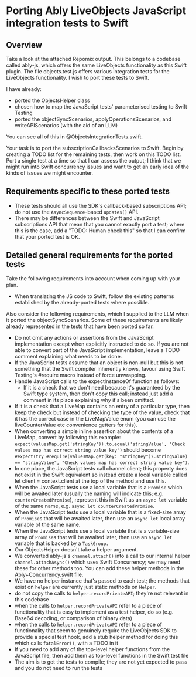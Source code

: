 # Porting Ably LiveObjects JavaScript integration tests to Swift

## Overview

Take a look at the attached Repomix output. This belongs to a codebase called ably-js, which offers the same LiveObjects functionality as this Swift plugin. The file objects.test.js offers various integration tests for the LiveObjects functionality. I wish to port these tests to Swift.

I have already:

- ported the ObjectsHelper class
- chosen how to map the JavaScript tests' parameterised testing to Swift Testing
- ported the objectSyncScenarios, applyOperationsScenarios, and writeAPIScenarios (with the aid of an LLM)

You can see all of this in @ObjectsIntegrationTests.swift.

Your task is to port the subscriptionCallbacksScenarios to Swift. Begin by creating a TODO list for the remaining tests, then work on this TODO list. Port a single test at a time so that I can assess the output; I think that we might run into Swift concurrency issues and want to get an early idea of the kinds of issues we might encounter.

## Requirements specific to these ported tests

- These tests should all use the SDK's callback-based subscriptions API; do not use the `AsyncSequence`-based `updates()` API.
- There may be differences between the Swift and JavaScript subscriptions API that mean that you cannot exactly port a test; where this is the case, add a "TODO: Human check this" so that I can confirm that your ported test is OK.

## Detailed general requirements for the ported tests

Take the following requirements into account when coming up with your plan.

- When translating the JS code to Swift, follow the existing patterns established by the already-ported tests where possible.

Also consider the following requirements, which I supplied to the LLM when it ported the objectSyncScenarios. Some of these requirements are likely already represented in the tests that have been ported so far.

- Do not omit any actions or assertions from the JavaScript implementation except when explicitly instructed to do so. If you are not able to convert part of the JavaScript implementation, leave a TODO comment explaining what needs to be done.
- If the JavaScript tests assume that an object is non-null but this is not something that the Swift compiler inherently knows, favour using Swift Testing's #require macro instead of force unwrapping.
- Handle JavaScript calls to the expectInstanceOf function as follows:
  - If it is a check that we don't need because it's guaranteed by the Swift type system, then don't copy this call; instead just add a comment in its place explaining why it's been omitted.
- If it is a check that a LiveMap contains an entry of a particular type, then keep the check but instead of checking the type of the value, check that it has the correct case in the LiveMapValue enum (you can use the liveCounterValue etc convenience getters for this).
- When converting a simple inline assertion about the contents of a LiveMap, convert by following this example: `expect(valuesMap.get('stringKey')).to.equal('stringValue', 'Check values map has correct string value key')` should become `#expect(try #require(valuesMap.get(key: "stringKey")?.stringValue) == "stringValue", "Check values map has correct string value key")`.
- In one place, the JavaScript tests call channel.client; this property does not exist in the Swift equivalent so instead create a local variable called let client = context.client at the top of the method and use this.
- When the JavaScript tests use a local variable that is a `Promise` which will be awaited later (usually the naming will indicate this; e.g. `counterCreatedPromise`), represent this in Swift as an `async let` variable of the same name, e.g. `async let counterCreatedPromise`.
- When the JavaScript tests use a local variable that is a fixed-size array of `Promise`s that will be awaited later, then use an `async let` local array variable of the same name.
- When the JavaScript tests use a local variable that is a variable-size array of `Promise`s that will be awaited later, then use an `async let` variable that is backed by a `TaskGroup.`
- Our ObjectsHelper doesn't take a helper argument.
- We converted ably-js's `channel.attach()` into a call to our internal helper `channel.attachAsync()` which uses Swift Concurrency; we may need these for other methods too. You can add these helper methods in the Ably+Concurrency.swift file.
- We have no helper instance that's passed to each test; the methods that exist on `helper` are currently just static methods on `Helper`.
- do not copy the calls to `helper.recordPrivateAPI`; they're not relevant in this codebase
- when the calls to `helper.recordPrivateAPI` refer to a piece of functionality that is easy to implement as a test helper, do so (e.g. Base64 decoding, or comparison of binary data)
- when the calls to `helper.recordPrivateAPI` refer to a piece of functionality that seem to genuinely require the LiveObjects SDK to provide a special test hook, add a stub helper method for doing this which calls `fatalError()`, with a TODO in it
- If you need to add any of the top-level helper functions from the JavaScript file, then add them as top-level functions in the Swift test file
- The aim is to get the tests to compile; they are not yet expected to pass and you do not need to run the tests

